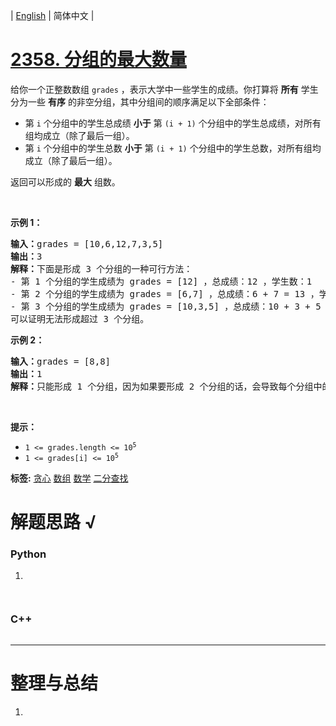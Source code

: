 | [English](README_EN.md) | 简体中文 |

# [2358. 分组的最大数量](https://leetcode.cn/problems/maximum-number-of-groups-entering-a-competition)
<p>给你一个正整数数组 <code>grades</code> ，表示大学中一些学生的成绩。你打算将 <strong>所有</strong> 学生分为一些 <strong>有序</strong> 的非空分组，其中分组间的顺序满足以下全部条件：</p>

<ul>
	<li>第 <code>i</code> 个分组中的学生总成绩 <strong>小于</strong> 第 <code>(i + 1)</code> 个分组中的学生总成绩，对所有组均成立（除了最后一组）。</li>
	<li>第 <code>i</code> 个分组中的学生总数 <strong>小于</strong> 第 <code>(i + 1)</code> 个分组中的学生总数，对所有组均成立（除了最后一组）。</li>
</ul>

<p>返回可以形成的 <strong>最大</strong> 组数。</p>

<p>&nbsp;</p>

<p><strong>示例 1：</strong></p>

<pre><strong>输入：</strong>grades = [10,6,12,7,3,5]
<strong>输出：</strong>3
<strong>解释：</strong>下面是形成 3 个分组的一种可行方法：
- 第 1 个分组的学生成绩为 grades = [12] ，总成绩：12 ，学生数：1
- 第 2 个分组的学生成绩为 grades = [6,7] ，总成绩：6 + 7 = 13 ，学生数：2
- 第 3 个分组的学生成绩为 grades = [10,3,5] ，总成绩：10 + 3 + 5 = 18 ，学生数：3 
可以证明无法形成超过 3 个分组。
</pre>

<p><strong>示例 2：</strong></p>

<pre><strong>输入：</strong>grades = [8,8]
<strong>输出：</strong>1
<strong>解释：</strong>只能形成 1 个分组，因为如果要形成 2 个分组的话，会导致每个分组中的学生数目相等。
</pre>

<p>&nbsp;</p>

<p><strong>提示：</strong></p>

<ul>
	<li><code>1 &lt;= grades.length &lt;= 10<sup>5</sup></code></li>
	<li><code>1 &lt;= grades[i] &lt;= 10<sup>5</sup></code></li>
</ul>

**标签:**  [贪心](https://leetcode.cn/tag/greedy) [数组](https://leetcode.cn/tag/array) [数学](https://leetcode.cn/tag/math) [二分查找](https://leetcode.cn/tag/binary-search) 
# 解题思路 √

### Python

1. 

```python

```


```python

```

### C++

```cpp

```

---



# 整理与总结

1. 